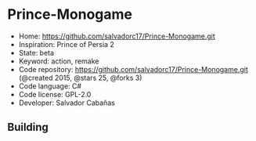# Prince-Monogame

- Home: https://github.com/salvadorc17/Prince-Monogame.git
- Inspiration: Prince of Persia 2
- State: beta
- Keyword: action, remake
- Code repository: https://github.com/salvadorc17/Prince-Monogame.git (@created 2015, @stars 25, @forks 3)
- Code language: C#
- Code license: GPL-2.0
- Developer: Salvador Cabañas

## Building
